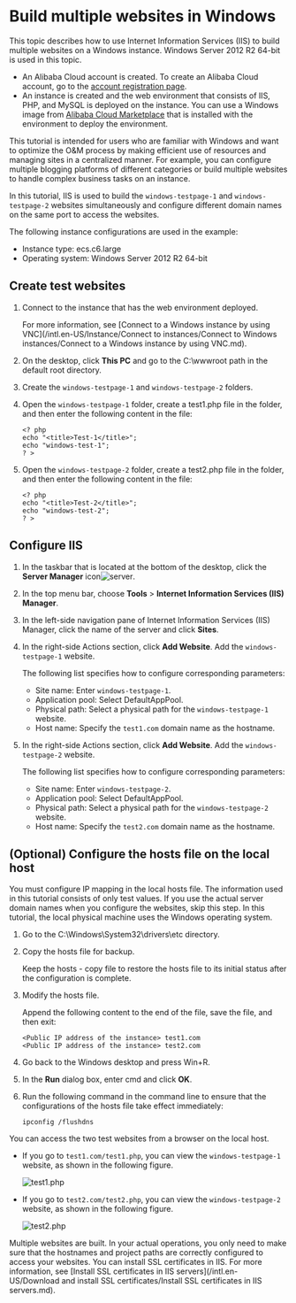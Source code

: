 # Build multiple websites in Windows

This topic describes how to use Internet Information Services \(IIS\) to build multiple websites on a Windows instance. Windows Server 2012 R2 64-bit is used in this topic.

-   An Alibaba Cloud account is created. To create an Alibaba Cloud account, go to the [account registration page](https://account.alibabacloud.com/register/intl_register.htm).
-   An instance is created and the web environment that consists of IIS, PHP, and MySQL is deployed on the instance. You can use a Windows image from [Alibaba Cloud Marketplace](https://marketplace.alibabacloud.com/) that is installed with the environment to deploy the environment.

This tutorial is intended for users who are familiar with Windows and want to optimize the O&M process by making efficient use of resources and managing sites in a centralized manner. For example, you can configure multiple blogging platforms of different categories or build multiple websites to handle complex business tasks on an instance.

In this tutorial, IIS is used to build the `windows-testpage-1` and `windows-testpage-2` websites simultaneously and configure different domain names on the same port to access the websites.

The following instance configurations are used in the example:

-   Instance type: ecs.c6.large
-   Operating system: Windows Server 2012 R2 64-bit

## Create test websites

1.  Connect to the instance that has the web environment deployed.

    For more information, see [Connect to a Windows instance by using VNC](/intl.en-US/Instance/Connect to instances/Connect to Windows instances/Connect to a Windows instance by using VNC.md).

2.  On the desktop, click **This PC** and go to the C:\\wwwroot path in the default root directory.

3.  Create the `windows-testpage-1` and `windows-testpage-2` folders.

4.  Open the `windows-testpage-1` folder, create a test1.php file in the folder, and then enter the following content in the file:

    ```
    <? php
    echo "<title>Test-1</title>";
    echo "windows-test-1";
    ? >
    ```

5.  Open the `windows-testpage-2` folder, create a test2.php file in the folder, and then enter the following content in the file:

    ```
    <? php
    echo "<title>Test-2</title>";
    echo "windows-test-2";
    ? >
    ```


## Configure IIS

1.  In the taskbar that is located at the bottom of the desktop, click the **Server Manager** icon![server](https://static-aliyun-doc.oss-cn-hangzhou.aliyuncs.com/assets/img/en-US/5703243061/p128809.png).

2.  In the top menu bar, choose **Tools** \> **Internet Information Services \(IIS\) Manager**.

3.  In the left-side navigation pane of Internet Information Services \(IIS\) Manager, click the name of the server and click **Sites**.

4.  In the right-side Actions section, click **Add Website**. Add the `windows-testpage-1` website.

    The following list specifies how to configure corresponding parameters:

    -   Site name: Enter `windows-testpage-1`.
    -   Application pool: Select DefaultAppPool.
    -   Physical path: Select a physical path for the `windows-testpage-1` website.
    -   Host name: Specify the `test1.com` domain name as the hostname.
5.  In the right-side Actions section, click **Add Website**. Add the `windows-testpage-2` website.

    The following list specifies how to configure corresponding parameters:

    -   Site name: Enter `windows-testpage-2`.
    -   Application pool: Select DefaultAppPool.
    -   Physical path: Select a physical path for the `windows-testpage-2` website.
    -   Host name: Specify the `test2.com` domain name as the hostname.

## \(Optional\) Configure the hosts file on the local host

You must configure IP mapping in the local hosts file. The information used in this tutorial consists of only test values. If you use the actual server domain names when you configure the websites, skip this step. In this tutorial, the local physical machine uses the Windows operating system.

1.  Go to the C:\\Windows\\System32\\drivers\\etc directory.

2.  Copy the hosts file for backup.

    Keep the hosts - copy file to restore the hosts file to its initial status after the configuration is complete.

3.  Modify the hosts file.

    Append the following content to the end of the file, save the file, and then exit:

    ```
    <Public IP address of the instance> test1.com
    <Public IP address of the instance> test2.com
    ```

4.  Go back to the Windows desktop and press Win+R.

5.  In the **Run** dialog box, enter cmd and click **OK**.

6.  Run the following command in the command line to ensure that the configurations of the hosts file take effect immediately:

    ```
    ipconfig /flushdns
    ```


You can access the two test websites from a browser on the local host.

-   If you go to `test1.com/test1.php`, you can view the `windows-testpage-1` website, as shown in the following figure.

    ![test1.php](https://static-aliyun-doc.oss-cn-hangzhou.aliyuncs.com/assets/img/en-US/8897773061/p128826.png)

-   If you go to `test2.com/test2.php`, you can view the `windows-testpage-2` website, as shown in the following figure.

    ![test2.php](https://static-aliyun-doc.oss-cn-hangzhou.aliyuncs.com/assets/img/en-US/8897773061/p128827.png)


Multiple websites are built. In your actual operations, you only need to make sure that the hostnames and project paths are correctly configured to access your websites. You can install SSL certificates in IIS. For more information, see [Install SSL certificates in IIS servers](/intl.en-US/Download and install SSL certificates/Install SSL certificates in IIS servers.md).


